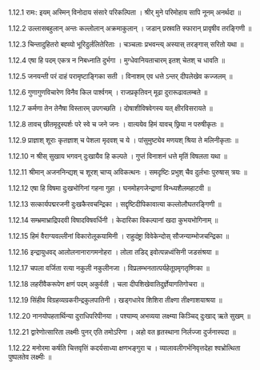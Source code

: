 1.12.1
रामः:
इयम् अस्मिन् विनोदाय संसारे परिकल्पिता ।
श्रीर् मुने परिमोहाय सापि नूनम् अनर्थदा ॥


1.12.2
उल्लासबहुलान् अन्तः कल्लोलान् अक्रमाकुलान् ।
जडान् प्रस्रवति स्फारान् प्रावृषीव तरङ्गिणी ॥


1.12.3
चिन्तादुहितरो बह्व्यो भूरिदुर्ललितेरिताः ।
चञ्चलाः प्रभवन्त्य् अस्यास् तरङ्गास् सरितो यथा ॥


1.12.4
एषा हि पदम् एकत्र न निबध्नाति दुर्भगा ।
मुग्धेवानियताचारम् इतश् चेतश् च धावति ॥


1.12.5
जनयन्ती परं दाहं परामृष्टाङ्गिका सती ।
विनाशम् एव धत्ते ऽन्तर् दीपलेखेव कज्जलम् ॥


1.12.6
गुणागुणविचारेण विनैव किल पार्श्वगम् ।
राजप्रकृतिवन् मूढा दुरारूढावलम्बते ॥


1.12.7
कर्मणा तेन तेनैषा विस्तारम् उपगच्छति ।
दोषाशीविषवेगस्य यत् क्षीरविसरायते ॥


1.12.8
तावच् छीतमृदुस्पर्शः परे स्वे च जने जनः ।
वात्ययेव हिमं यावच् छ्रिया न परुषीकृतः ॥


1.12.9
प्राज्ञाश् शूराः कृतज्ञाश् च पेशला मृदवश् च ये ।
पांसुमुष्ट्येव मणयश् श्रिया ते मलिनीकृताः ॥


1.12.10
न श्रीस् सुखाय भगवन् दुःखायैव हि कल्पते ।
गुप्तं विनाशनं धत्ते मृतिं विषलता यथा ॥


1.12.11
श्रीमान् अजननिन्द्यश् च शूरश् चाप्य् अविकत्थनः ।
समदृष्टिः प्रभुश् चैव दुर्लभाः पुरुषास् त्रयः ॥


1.12.12
एषा हि विषमा दुःखभोगिनां गहना गुहा ।
घनमोहगजेन्द्राणां विन्ध्यशैलमहाटवी ॥


1.12.13
सत्कार्यपद्मरजनी दुःखकैरवचन्द्रिका ।
सद्दृष्टिदीपिकावात्या कल्लोलौघतरङ्गिणी ॥


1.12.14
सम्भ्रमाभ्राद्रिपदवी विषादविषवर्धिनी ।
केदारिका विकल्पानां खदा कुभयभोगिनाम् ॥


1.12.15
हिमं वैराग्यवल्लीनां विकारोलूकयामिनी ।
राहुदंष्ट्रा विवेकेन्दोस् सौजन्याम्भोजचन्द्रिका ॥


1.12.16
इन्द्रायुधवद् आलोलनानारागमनोहरा ।
लोला तडिद् इवोत्पन्नध्वंसिनी जडसंश्रया ॥


1.12.17
चपला वर्जिता रत्या नकुली नकुलीनजा ।
विप्रलम्भनतात्पर्यहेतूग्रमृगतृष्णिका ॥


1.12.18
लहरीवैकरूपेण क्षणं पदम् अकुर्वती ।
चला दीपशिखेवातिदुर्ज्ञेयागतिगोचरा ॥


1.12.19
सिंहीव विग्रहव्यग्रकरीन्द्रकुलपातिनी ।
खड्गधारेव शिशिरा तीक्ष्णा तीक्ष्णाशयाश्रया ॥


1.12.20
नानयोपहतार्थिन्या दुराधिपरिपीनया ।
पश्याम्य् अभव्यया लक्ष्म्या किञ्चिद् दुःखाद् ऋते सुखम् ॥


1.12.21
द्वारेणोत्सारिता लक्ष्मीः पुनर् एति तमोऽरिणा ।
अहो वत हृतस्थाना निर्लज्जा दुर्जनास्पदा ॥


1.12.22
मनोरमा कर्षति चित्तवृत्तिं कदर्यसाध्या क्षणभङ्गुरा च ।
व्यालावलीगर्भनिवृत्तदेहा श्वभ्रोत्थिता पुष्पलतेव लक्ष्मीः ॥

